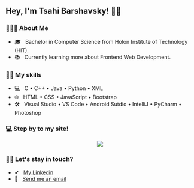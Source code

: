 <h2>Hey, I'm Tsahi Barshavsky! 👋🏼</h2>

<h3> 👨🏻‍💻 About Me </h3>

- 🎓 &nbsp; Bachelor in Computer Science from Holon Institute of Technology (HIT).
- 📚 &nbsp; Currently learning more about Frontend Web Development.

<h3>💪🏼 My skills</h3>

- 💻 &nbsp; C • C++ • Java • Python • XML
- 🌐 &nbsp; HTML • CSS • JavaScript • Bootstrap
- 🛠 &nbsp; Visual Studio • VS Code • Android Sutdio • IntelliJ • PyCharm • Photoshop

<h3>💻 Step by to my site! </h3>
<p align="center">
<a href="https://tsahibarshevsky.github.io/Tsahis-Website/" target="_blank"><img src="https://github.com/tsahiBarshevsky/Tsahis-Website/blob/master/Images/quick-look.PNG"></a>
</p>

<h3> 🤝🏻 Let's stay in touch? </h3>

- ✔ &nbsp; <a href="https://www.linkedin.com/in/tsahi-barshavsky-software-developer/">My Linkedin</a>
- 📧 &nbsp; <a href="mailto:tsahi.13@gmail.com">Send me an email</a>




<!--
**tsahiBarshevsky/tsahiBarshevsky** is a ✨ _special_ ✨ repository because its `README.md` (this file) appears on your GitHub profile.

Here are some ideas to get you started:

- 🔭 I’m currently working on ...
- 🌱 I’m currently learning ...
- 👯 I’m looking to collaborate on ...
- 🤔 I’m looking for help with ...
- 💬 Ask me about ...
- 📫 How to reach me: ...
- 😄 Pronouns: ...
- ⚡ Fun fact: ...
-->
